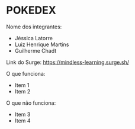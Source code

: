 # POKEDEX

Nome dos integrantes: 
- Jéssica Latorre
- Luiz Henrique Martins   
- Guilherme Chadt

Link do Surge: https://mindless-learning.surge.sh/

O que funciona:
- Item 1
- Item 2

O que não funciona: 
- Item 3
- Item 4
